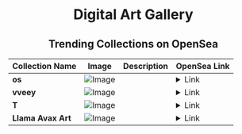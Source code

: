 <div align="center">

# Digital Art Gallery

## Trending Collections on OpenSea

| Collection Name                       | Image                                                                                     | Description                       | OpenSea Link                                                                                          |
|---------------------------------------|-------------------------------------------------------------------------------------------|-----------------------------------|--------------------------------------------------------------------------------------------------------|
| **os** | ![Image](https://i.seadn.io/s/raw/files/ddfe087f9847345cfc85649683598f83.jpg?w=500&auto=format?w=200&auto=format) |  | <details><summary>Link</summary>[os](https://opensea.io/collection/os-34)</details> |
| **vveey** | ![Image](https://raw.seadn.io/files/d9a364d5873fdba1eb1daea05d3944be.svg?w=200&auto=format) |  | <details><summary>Link</summary>[vveey](https://opensea.io/collection/vveey)</details> |
| **T** | ![Image](https://i.seadn.io/s/raw/files/996913debefdf1bfb635c222ad2c92ea.jpg?w=500&auto=format?w=200&auto=format) |  | <details><summary>Link</summary>[T](https://opensea.io/collection/t-1438)</details> |
| **Llama Avax Art** | ![Image](https://i.seadn.io/s/raw/files/2f79b2f7278636dbae9634a2712c1ad0.png?w=500&auto=format?w=200&auto=format) |  | <details><summary>Link</summary>[Llama Avax Art](https://opensea.io/collection/llama-avax-art)</details> |

</div>